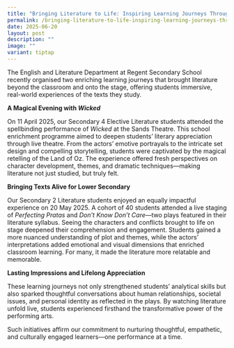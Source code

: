 ```yaml
---
title: "Bringing Literature to Life: Inspiring Learning Journeys Through Theatre"
permalink: /bringing-literature-to-life-inspiring-learning-journeys-through-theatre/
date: 2025-06-20
layout: post
description: ""
image: ""
variant: tiptap
---
```

<p>The English and Literature Department at Regent Secondary School recently
organised two enriching learning journeys that brought literature beyond
the classroom and onto the stage, offering students immersive, real-world
experiences of the texts they study.</p>
<p><strong>A Magical Evening with <em>Wicked</em></strong>
</p>
<p>On 11 April 2025, our Secondary 4 Elective Literature students attended
the spellbinding performance of <em>Wicked</em> at the Sands Theatre. This
school enrichment programme aimed to deepen students’ literary appreciation
through live theatre. From the actors’ emotive portrayals to the intricate
set design and compelling storytelling, students were captivated by the
magical retelling of the Land of Oz. The experience offered fresh perspectives
on character development, themes, and dramatic techniques—making literature
not just studied, but truly felt.</p>
<p><strong>Bringing Texts Alive for Lower Secondary</strong>
</p>
<p>Our Secondary 2 Literature students enjoyed an equally impactful experience
on 20 May 2025. A cohort of 40 students attended a live staging of <em>Perfecting Pratas</em> and <em>Don’t Know Don’t Care</em>—two
plays featured in their literature syllabus. Seeing the characters and
conflicts brought to life on stage deepened their comprehension and engagement.
Students gained a more nuanced understanding of plot and themes, while
the actors’ interpretations added emotional and visual dimensions that
enriched classroom learning. For many, it made the literature more relatable
and memorable.</p>
<p><strong>Lasting Impressions and Lifelong Appreciation</strong>
</p>
<p>These learning journeys not only strengthened students’ analytical skills
but also sparked thoughtful conversations about human relationships, societal
issues, and personal identity as reflected in the plays. By watching literature
unfold live, students experienced firsthand the transformative power of
the performing arts.</p>
<p>Such initiatives affirm our commitment to nurturing thoughtful, empathetic,
and culturally engaged learners—one performance at a time.</p>